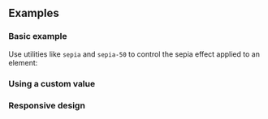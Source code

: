 <ApiTable
  rows=
/>

## Examples

### Basic example

Use utilities like `sepia` and `sepia-50` to control the sepia effect applied to an element:

### Using a custom value

### Responsive design
